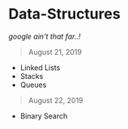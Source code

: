 # Data-Structures
<I>google ain't that far..!</I>

> August 21, 2019
+ Linked Lists
+ Stacks
+ Queues

> August 22, 2019
+ Binary Search
